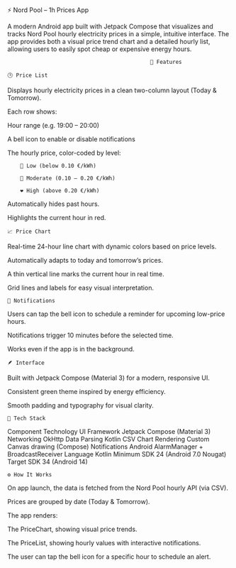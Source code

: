 ⚡ Nord Pool – 1h Prices App

A modern Android app built with Jetpack Compose that visualizes and tracks Nord Pool hourly electricity prices in a simple, intuitive interface.
The app provides both a visual price trend chart and a detailed hourly list, allowing users to easily spot cheap or expensive energy hours.


                                                 🧭 Features

    🕒 Price List

Displays hourly electricity prices in a clean two-column layout (Today & Tomorrow).

Each row shows:

Hour range (e.g. 19:00 – 20:00)

A bell icon to enable or disable notifications

The hourly price, color-coded by level:

        💚 Low (below 0.10 €/kWh)

        💛 Moderate (0.10 – 0.20 €/kWh)

        ❤️ High (above 0.20 €/kWh)

Automatically hides past hours.

Highlights the current hour in red.



    📈 Price Chart

Real-time 24-hour line chart with dynamic colors based on price levels.

Automatically adapts to today and tomorrow’s prices.

A thin vertical line marks the current hour in real time.

Grid lines and labels for easy visual interpretation.



    🔔 Notifications

Users can tap the bell icon to schedule a reminder for upcoming low-price hours.

Notifications trigger 10 minutes before the selected time.

Works even if the app is in the background.



    🪶 Interface

Built with Jetpack Compose (Material 3) for a modern, responsive UI.

Consistent green theme inspired by energy efficiency.

Smooth padding and typography for visual clarity.



    🧩 Tech Stack
Component	Technology
UI Framework	Jetpack Compose (Material 3)
Networking	OkHttp
Data Parsing	Kotlin CSV
Chart Rendering	Custom Canvas drawing (Compose)
Notifications	Android AlarmManager + BroadcastReceiver
Language	Kotlin
Minimum SDK	24 (Android 7.0 Nougat)
Target SDK	34 (Android 14)


    ⚙️ How It Works

On app launch, the data is fetched from the Nord Pool hourly API (via CSV).

Prices are grouped by date (Today & Tomorrow).

The app renders:

The PriceChart, showing visual price trends.

The PriceList, showing hourly values with interactive notifications.

The user can tap the bell icon for a specific hour to schedule an alert.